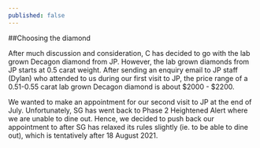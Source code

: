 ```yaml
---
published: false
---
```

##Choosing the diamond

After much discussion and consideration, C has decided to go with the lab grown Decagon diamond from JP. However, the lab grown diamonds from JP starts at 0.5 carat weight. After sending an enquiry email to JP staff (Dylan) who attended to us during our first visit to JP, the price range of a 0.51-0.55 carat lab grown Decagon diamond is about $2000 - $2200.

We wanted to make an appointment for our second visit to JP at the end of July. Unfortunately, SG has went back to Phase 2 Heightened Alert where we are unable to dine out. Hence, we decided to push back our appointment to after SG has relaxed its rules slightly (ie. to be able to dine out), which is tentatively after 18 August 2021. 